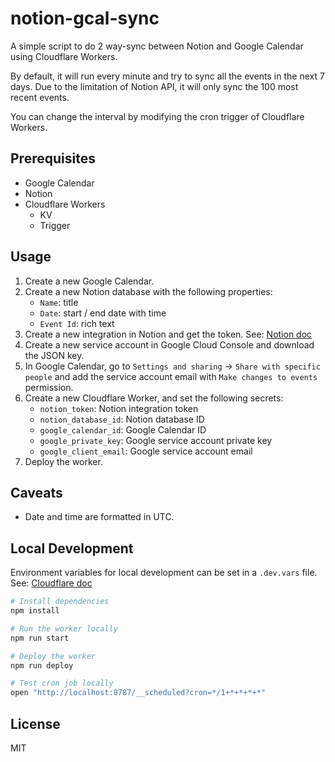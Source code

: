 # notion-gcal-sync

A simple script to do 2 way-sync between Notion and Google Calendar using Cloudflare Workers.

By default, it will run every minute and try to sync all the events in the next 7 days. Due to the limitation of Notion API, it will only sync the 100 most recent events.

You can change the interval by modifying the cron trigger of Cloudflare Workers.

## Prerequisites

- Google Calendar
- Notion
- Cloudflare Workers
  - KV
  - Trigger

## Usage

1. Create a new Google Calendar.
2. Create a new Notion database with the following properties:
   - `Name`: title
   - `Date`: start / end date with time
   - `Event Id`: rich text
3. Create a new integration in Notion and get the token. See: [Notion doc](https://developers.notion.com/docs/create-a-notion-integration#step-1-create-an-integration)
4. Create a new service account in Google Cloud Console and download the JSON key.
5. In Google Calendar, go to `Settings and sharing` -> `Share with specific people` and add the service account email with `Make changes to events` permission.
6. Create a new Cloudflare Worker, and set the following secrets:
   - `notion_token`: Notion integration token
   - `notion_database_id`: Notion database ID
   - `google_calendar_id`: Google Calendar ID
   - `google_private_key`: Google service account private key
   - `google_client_email`: Google service account email
7. Deploy the worker.

## Caveats

- Date and time are formatted in UTC.

## Local Development

Environment variables for local development can be set in a `.dev.vars` file. See: [Cloudflare doc](https://developers.cloudflare.com/workers/platform/environment-variables/#secrets-in-development)

```bash
# Install dependencies
npm install

# Run the worker locally
npm run start

# Deploy the worker
npm run deploy

# Test cron job locally
open "http://localhost:8787/__scheduled?cron=*/1+*+*+*+*"
```

## License

MIT
